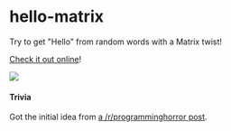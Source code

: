 # hello-matrix
Try to get "Hello" from random words with a Matrix twist! 

[Check it out online](https://kittenparry.github.io/hello-matrix/)!

![](https://raw.githubusercontent.com/kittenparry/hello-matrix/master/screenshot.png)

#### Trivia

Got the initial idea from [a /r/programminghorror post](https://www.reddit.com/r/programminghorror/comments/jkc2kt/hello_world_crashes_chrome_plz_help/).
